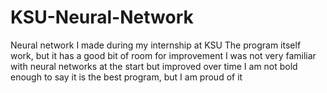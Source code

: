 # KSU-Neural-Network
Neural network I made during my internship at KSU
The program itself work, but it has a good bit of room for improvement
I was not very familiar with neural networks at the start but improved over time
I am not bold enough to say it is the best program, but I am proud of it
